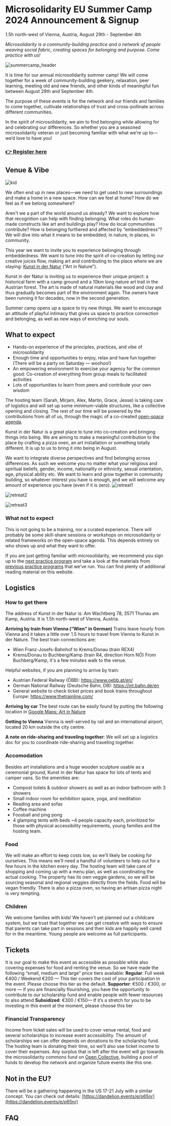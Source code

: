 # Microsolidarity EU Summer Camp 2024 Announcement & Signup
1.5h north-west of Vienna, Austria, August 29th - September 4th

_Microsolidarity is a community-building practice and a network of people weaving social fabric, creating spaces for belonging and purpose. Come practice with us!_

![summercamp_header](https://github.com/microsolidarity/handbook/assets/71654862/ea203ac1-75d6-4191-89e6-b175fd32bdfe)

It is time for our annual microsolidarity summer camp! We will come together for a week of community-building geekery, relaxation, peer learning, meeting old and new friends, and other kinds of meaningful fun between August 29th and September 4th.

The purpose of these events is for the network and our friends and families to come together, cultivate relationships of trust and cross-pollinate across different communities. 

In the spirit of microsolidarity, we aim to find belonging while allowing for and celebrating our differences. So whether you are a seasoned microsolidarity veteran or just becoming familiar with what we’re up to— we’d love to have you! 

### [👉 Register here](https://opencollective.com/microsolidarity/events/microsolidarity-summer-camp-2024-eu-7457d633)

## Venue & Vibe

![kid](https://github.com/microsolidarity/handbook/assets/71654862/b830f290-10fc-410a-b108-0f94290fa64a)

We often end up in new places—we need to get used to new surroundings and make a home in a new space. How can we feel at home? How do we feel as if we belong somewhere?  

Aren't we a part of the world around us already? We want to explore how that recognition can help with finding belonging. What roles do human-made constructs like art and buildings play? How do local communities contribute? How is belonging furthered and affected by “embeddedness”? We will dive into what it means to be embedded; in nature, in places, in community.

This year we want to invite you to experience belonging through embeddedness. We want to tune into the spirit of co-creation by letting our creative juices flow, making art and contributing to the place where we are staying: [Kunst in der Natur](https://www.kunstindernatur.at/) (“Art in Nature”).

Kunst in der Natur is inviting us to experience their unique project: a historical farm with a camp ground and a 10km long nature art trail in the Austrian forest. The art is made of natural materials like wood and clay and thus gradually becomes part of the environment again. The owners have been running it for decades, now in the second generation.

Summer camp opens up a space to try new things. We want to encourage an attitude of playful intimacy that gives us space to practice connection and belonging, as well as new ways of enriching our souls.

## What to expect

- Hands-on experience of the principles, practices, and vibe of microsolidarity
- Enough time and opportunities to enjoy, relax and have fun together (There will be a party on Saturday — woohoo!)
- An empowering environment to exercise your agency for the common good: Co-creation of everything from group meals to facilitated activities
- Lots of opportunities to learn from peers and contribute your own wisdom

The hosting team (Sarah, Mirjam, Alex, Martin, Grace, Jesse) is taking care of logistics and will set up some minimum-viable structures, like a collective opening and closing. The rest of our time will be powered by the contributions from all of us, through the magic of a co-created [open-space agenda](https://en.wikipedia.org/wiki/Open_Space_Technology).

Kunst in der Natur is a great place to tune into co-creation and bringing things into being. We are aiming to make a meaningful contribution to the place by crafting a pizza oven, an art installation or something totally different. It is up to us to bring it into being in August.

We want to integrate diverse perspectives and find belonging across differences. As such we welcome you no matter what your religious and spiritual beliefs, gender, income, nationality or ethnicity, sexual orientation, age, physical ability etc. We want to learn and grow together in community building, so whatever interest you have is enough, and we will welcome any amount of experience you have (even if it is zero).
![retreat1](https://github.com/microsolidarity/handbook/assets/71654862/5c92f2e3-99fd-44f0-8f77-34a0244ed132)

![retreat2](https://github.com/microsolidarity/handbook/assets/71654862/01732e0b-9cc1-42f9-9166-5613e5a2cfea)

![retreat3](https://github.com/microsolidarity/handbook/assets/71654862/82b99d52-a47e-4fa7-88de-8b886e2bbb07)

### What not to expect
This is not going to be a training, nor a curated experience. There will probably be some skill-share sessions or workshops on microsolidarity or related frameworks on the open-space agenda. This depends entirely on who shows up and what they want to offer.

If you are just getting familiar with microsolidarity, we recommend you sign up to the [next practice program](https://www.microsolidarity.cc/practice-programs/vibes-program) and take a look at the materials from  [previous practice programs](https://www.microsolidarity.cc/practice-programs) that we’ve run. You can find plenty of additional reading material on this website.


## Logistics

### How to get there
The address of Kunst in der Natur is: Am Wachtberg 78, 3571 Thunau am Kamp, Austria. It is 1.5h north-west of Vienna, Austria.

**Arriving by train from Vienna (“Wien” in German)**
Trains leave hourly from Vienna and it takes a little over 1.5 hours to travel from Vienna to Kunst in der Nature. The best train connections are: 
- Wien Franz-Josefs-Bahnhof to Krems/Donau (train REX4)
- Krems/Donau to Buchberg/Kamp (train R4, direction Horn NÖ)
From Buchberg/Kamp, it's a few minutes walk to the venue.

Helpful websites, if you are planning to arrive by train:
- Austrian Federal Railway (ÖBB): [https://www.oebb.at/en/  ](https://www.oebb.at/en/)
- German National Railway (Deutsche Bahn, DB): [https://int.bahn.de/en ](https://int.bahn.de/en)
- General website to check ticket prices and book trains throughout Europe: [https://www.thetrainline.com/ ](https://www.thetrainline.com/)

**Arriving by car**
The best route can be easily found by putting the following location in [Google Maps: Art in Nature](https://maps.app.goo.gl/D7Am9zoQWQSAobzw8)

**Getting to Vienna**
Vienna is well-served by rail and an international airport, located 20 km outside the city centre. 

**A note on ride-sharing and traveling together**: We will set up a logistics doc for you to coordinate ride-sharing and traveling together.

### Accomodation
Besides art installations and a huge wooden sculpture usable as a ceremonial ground, Kunst in der Natur has space for lots of tents and camper vans. So the amenities are:
- Compost toilets & outdoor showers as well as an indoor bathroom with 3 showers
- Small indoor room for exhibition space, yoga, and meditation 
- Reading area and sofas 
- Coffee machine 
- Foosball and ping pong
- 4 glamping tents with beds ~4 people capacity each, prioritized for those with physical accessibility requirements, young families and the hosting team. 

### Food
We will make an effort to keep costs low, so we’ll likely be cooking for ourselves. This means we’ll need a handful of volunteers to help out for a few hours in the kitchen every day. The hosting team will take care of shopping and coming up with a menu plan, as well as coordinating the actual cooking. The property has its own veggie gardens, so we will be sourcing seasonal and regional veggies directly from the fields.
Food will be vegan friendly. There is also a pizza oven, so having an artisan pizza night is very tempting.

### Children
We welcome families with kids! We haven’t yet planned out a childcare system, but we trust that together we can get creative with ways to ensure that parents can take part in sessions and their kids are happily well cared for in the meantime. Young people are welcome as full participants.

## Tickets
It is our goal to make this event as accessible as possible while also covering expenses for food and renting the venue. So we have made the following “small, medium and large” price tiers available:
  **Regular**: Full week €400 / Weekend €200 — This tier covers the cost of your participation in the event.  Please choose this tier as the default.
  **Supporter**: €500 / €300, or more — if you are financially flourishing, you have the opportunity to contribute to our scholarship fund and enable people with fewer resources to also attend
  **Subsidized**: €300 / €150— If it’s a stretch for you to be investing in this event at the moment, please choose this tier

### Financial Transparency
Income from ticket sales will be used to cover venue rental, food and several scholarships to increase event accessibility. The amount of scholarships we can offer depends on donations to the scholarship fund. The hosting team is donating their time, so we’ll also use ticket income to cover their expenses. Any surplus that is left after the event will go towards the microsolidarity commons fund on [Open Collective](https://opencollective.com/microsolidarity), building a pool of funds to develop the network and organize future events like this one. 

## Not in the EU?
There will be a gathering happening in the US 17-21 July with a similar concept. You can check out details: [https://dandelion.events/e/p65nr](https://dandelion.events/e/p65nr)

## FAQ
